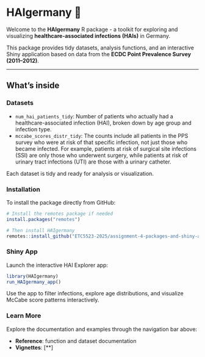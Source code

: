 # HAIgermany 🦠

Welcome to the **HAIgermany** R package - a toolkit for exploring and visualizing
**healthcare-associated infections (HAIs)** in Germany.

This package provides tidy datasets, analysis functions, and an interactive Shiny
application based on data from the **ECDC Point Prevalence Survey (2011–2012)**.

---

## What’s inside

### Datasets
- `num_hai_patients_tidy`: Number of patients who actually had a healthcare-associated infection (HAI), broken down by age group and infection type.
- `mccabe_scores_distr_tidy`: The counts include all patients in the PPS survey who were at risk of that specific infection, not just those who became infected. For example, patients at risk of surgical site infections (SSI) are only those who underwent surgery, while patients at risk of urinary tract infections (UTI) are those with a urinary catheter.


Each dataset is tidy and ready for analysis or visualization.

### Installation

To install the package directly from GitHub:

```r
# Install the remotes package if needed
install.packages("remotes")

# Then install HAIgermany
remotes::install_github("ETC5523-2025/assignment-4-packages-and-shiny-apps-NathalieAaes/HAIgermany")
```


### Shiny App
Launch the interactive HAI Explorer app:

```r
library(HAIgermany)
run_HAIgermany_app()
```

Use the app to filter infections, explore age distributions, and visualize McCabe score patterns interactively.


### Learn More

Explore the documentation and examples through the navigation bar above:

- **Reference**: function and dataset documentation
- **Vignettes**: [**]
